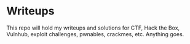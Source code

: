 # Writeups

This repo will hold my writeups and solutions for CTF, Hack the Box, Vulnhub, exploit challenges, pwnables, crackmes, etc. Anything goes.
